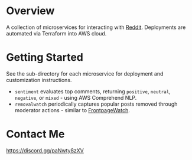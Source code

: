 # Overview
A collection of microservices for interacting with [Reddit](https://reddit.com). Deployments are automated via Terraform into AWS cloud.

# Getting Started
See the sub-directory for each microservice for deployment and customization instructions.

* `sentiment` evaluates top comments, returning `positive`, `neutral`, `negative`, or `mixed` - using AWS Comprehend NLP.
* `removalwatch` periodically captures popular posts removed through moderator actions - similar to [FrontpageWatch](https://www.reddit.com/user/FrontpageWatch/).

# Contact Me
https://discord.gg/paNwty8zXV
